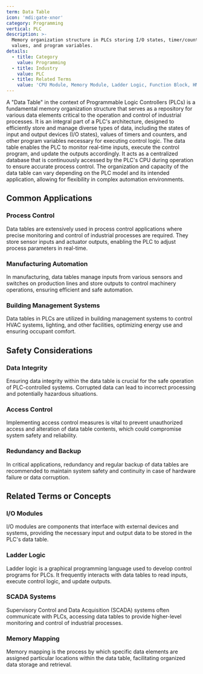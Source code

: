 ```yaml
---
term: Data Table
icon: 'mdi:gate-xnor'
category: Programming
vertical: PLC
description: >-
  Memory organization structure in PLCs storing I/O states, timer/counter
  values, and program variables.
details:
  - title: Category
    value: Programming
  - title: Industry
    value: PLC
  - title: Related Terms
    value: 'CPU Module, Memory Module, Ladder Logic, Function Block, HMI'
---
```

A "Data Table" in the context of Programmable Logic Controllers (PLCs) is a fundamental memory organization structure that serves as a repository for various data elements critical to the operation and control of industrial processes. It is an integral part of a PLC's architecture, designed to efficiently store and manage diverse types of data, including the states of input and output devices (I/O states), values of timers and counters, and other program variables necessary for executing control logic. The data table enables the PLC to monitor real-time inputs, execute the control program, and update the outputs accordingly. It acts as a centralized database that is continuously accessed by the PLC's CPU during operation to ensure accurate process control. The organization and capacity of the data table can vary depending on the PLC model and its intended application, allowing for flexibility in complex automation environments.

## Common Applications

### Process Control
Data tables are extensively used in process control applications where precise monitoring and control of industrial processes are required. They store sensor inputs and actuator outputs, enabling the PLC to adjust process parameters in real-time.

### Manufacturing Automation
In manufacturing, data tables manage inputs from various sensors and switches on production lines and store outputs to control machinery operations, ensuring efficient and safe automation.

### Building Management Systems
Data tables in PLCs are utilized in building management systems to control HVAC systems, lighting, and other facilities, optimizing energy use and ensuring occupant comfort.

## Safety Considerations

### Data Integrity
Ensuring data integrity within the data table is crucial for the safe operation of PLC-controlled systems. Corrupted data can lead to incorrect processing and potentially hazardous situations.

### Access Control
Implementing access control measures is vital to prevent unauthorized access and alteration of data table contents, which could compromise system safety and reliability.

### Redundancy and Backup
In critical applications, redundancy and regular backup of data tables are recommended to maintain system safety and continuity in case of hardware failure or data corruption.

## Related Terms or Concepts

### I/O Modules
I/O modules are components that interface with external devices and systems, providing the necessary input and output data to be stored in the PLC's data table.

### Ladder Logic
Ladder logic is a graphical programming language used to develop control programs for PLCs. It frequently interacts with data tables to read inputs, execute control logic, and update outputs.

### SCADA Systems
Supervisory Control and Data Acquisition (SCADA) systems often communicate with PLCs, accessing data tables to provide higher-level monitoring and control of industrial processes.

### Memory Mapping
Memory mapping is the process by which specific data elements are assigned particular locations within the data table, facilitating organized data storage and retrieval.
